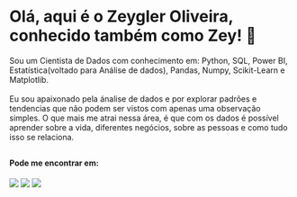 # Olá, aqui é o Zeygler Oliveira, conhecido também como Zey! :wave:<br>

Sou um Cientista de Dados com conhecimento em: Python, SQL, Power BI, Estatística(voltado para Análise de dados), Pandas, Numpy, Scikit-Learn e Matplotlib.<br>
<br>
Eu sou apaixonado pela ánalise de dados e por explorar padrões e tendencias que não podem ser vistos com apenas uma observação simples. O que mais me atrai nessa área, é que com os dados é possível aprender sobre a vida, diferentes negócios, sobre as pessoas e como tudo isso se relaciona.

##

#### Pode me encontrar em:

<div style="display: inline-block"> 
  <a href="https://www.linkedin.com/in/zeygler-oliveira-a021a92a4/" target="_blank"><img src="https://img.shields.io/badge/-LinkedIn-%230077B5?style=for-the-badge&logo=linkedin&logoColor=white" target="_blank"></a> 
  <a href="https://medium.com/@zeyglerdasilva" target="_blank"><img src="https://img.shields.io/badge/Medium-12100E?style=for-the-badge&logo=medium&logoColor=white" target="_blank"></a>
  <a href = "mailto:zeyglerdasilva[at]gmail.com"><img src="https://img.shields.io/badge/Gmail-D14836?style=for-the-badge&logo=gmail&logoColor=white" target="_blank"></a>
</div>
